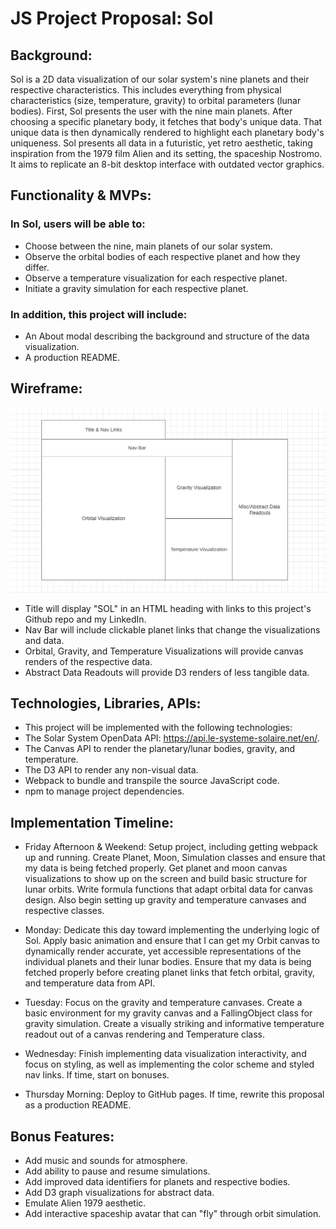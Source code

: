 # JS Project Proposal: Sol

## Background:

Sol is a 2D data visualization of our solar system's nine planets and their respective characteristics. This includes everything from physical characteristics (size, temperature, gravity) to orbital parameters (lunar bodies). First, Sol presents the user with the nine main planets. After choosing a specific planetary body, it fetches that body's unique data. That unique data is then dynamically rendered to highlight each planetary body's uniqueness. Sol presents all data in a futuristic, yet retro aesthetic, taking inspiration from the 1979 film Alien and its setting, the spaceship Nostromo. It aims to replicate an 8-bit desktop interface with outdated vector graphics.

## Functionality & MVPs:

### In Sol, users will be able to:

* Choose between the nine, main planets of our solar system.
* Observe the orbital bodies of each respective planet and how they differ.
* Observe a temperature visualization for each respective planet.
* Initiate a gravity simulation for each respective planet.

### In addition, this project will include:

* An About modal describing the background and structure of the data visualization.
* A production README.


## Wireframe:

![Sol Wireframe](./wireframe.png)

* Title will display "SOL" in an HTML heading with links to this project's Github repo and my LinkedIn.
* Nav Bar will include clickable planet links that change the visualizations and data.
* Orbital, Gravity, and Temperature Visualizations will provide canvas renders of the respective data.
* Abstract Data Readouts will provide D3 renders of less tangible data.


## Technologies, Libraries, APIs:

* This project will be implemented with the following technologies:
* The Solar System OpenData API: https://api.le-systeme-solaire.net/en/.
* The Canvas API to render the planetary/lunar bodies, gravity, and temperature.
* The D3 API to render any non-visual data.
* Webpack to bundle and transpile the source JavaScript code.
* npm to manage project dependencies.


## Implementation Timeline:

* Friday Afternoon & Weekend: Setup project, including getting webpack up and running. Create Planet, Moon, Simulation classes and ensure that my data is being fetched properly. Get planet and moon canvas visualizations to show up on the screen and build basic structure for lunar orbits. Write formula functions that adapt orbital data for canvas design. Also begin setting up gravity and temperature canvases and respective classes.

* Monday: Dedicate this day toward implementing the underlying logic of Sol. Apply basic animation and ensure that I can get my Orbit canvas to dynamically render accurate, yet accessible representations of the individual planets and their lunar bodies. Ensure that my data is being fetched properly before creating planet links that fetch orbital, gravity, and temperature data from API. 

* Tuesday: Focus on the gravity and temperature canvases. Create a basic environment for my gravity canvas and a FallingObject class for gravity simulation. Create a visually striking and informative temperature readout out of a canvas rendering and Temperature class.

* Wednesday: Finish implementing data visualization interactivity, and focus on styling, as well as implementing the color scheme and styled nav links. If time, start on bonuses.

* Thursday Morning: Deploy to GitHub pages. If time, rewrite this proposal as a production README.


## Bonus Features:
 
* Add music and sounds for atmosphere.
* Add ability to pause and resume simulations.
* Add improved data identifiers for planets and respective bodies.
* Add D3 graph visualizations for abstract data.
* Emulate Alien 1979 aesthetic.
* Add interactive spaceship avatar that can "fly" through orbit simulation.